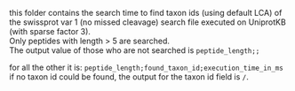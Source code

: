 this folder contains the search time to find taxon ids (using default LCA) of the swissprot var 1 (no missed cleavage) search file executed on UniprotKB (with sparse factor 3).  
Only peptides with length > 5 are searched.  
The output value of those who are not searched is `peptide_length;;`

for all the other it is:
`peptide_length;found_taxon_id;execution_time_in_ms`
if no taxon id could be found, the output for the taxon id field is `/`.
